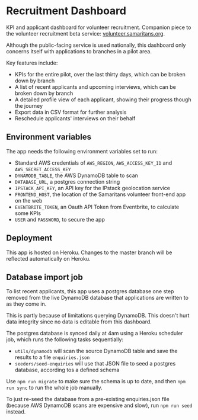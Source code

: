 Recruitment Dashboard
=====================

KPI and applicant dashboard for volunteer recruitment. Companion piece to the volunteer recruitment beta service: [volunteer.samaritans.org](https://volunteer.samaritans.org).

Although the public-facing service is used nationally, this dashboard only concerns itself with applications to branches in a pilot area.

Key features include:

- KPIs for the entire pilot, over the last thirty days, which can be broken down by branch
- A list of recent applicants and upcoming interviews, which can be broken down by branch
- A detailed profile view of each applicant, showing their progress though the journey
- Export data in CSV format for further analysis
- Reschedule applicants' interviews on their behalf

Environment variables
---------------------

The app needs the following environment variables set to run:

* Standard AWS credentials of `AWS_REGION`, `AWS_ACCESS_KEY_ID` and `AWS_SECRET_ACCESS_KEY`
* `DYNAMODB_TABLE`, the AWS DynamoDB table to scan
* `DATABASE_URL`, a postgres connection string
* `IPSTACK_API_KEY`, an API key for the IPstack geolocation service
* `FRONTEND_HOST`, the location of the Samaritans volunteer front-end app on the web
* `EVENTBRITE_TOKEN`, an Oauth API Token from Eventbrite, to calculate some KPIs
* `USER` and `PASSWORD`, to secure the app

Deployment
----------

This app is hosted on Heroku. Changes to the master branch will be reflected automatically on Heroku.


Database import job
-------------------

To list recent applicants, this app uses a postgres database one step removed from the live DynamoDB database that applications are written to as they come in.

This is partly because of limitations querying DynamoDB. This doesn't hurt data integrity since no data is editable from this dashboard.

The postgres database is synced daily at 4am using a Heroku scheduler job, which runs the following tasks sequentially:

- `utils/dynamodb` will scan the source DynamoDB table and save the results to a file `enquiries.json`
- `seeders/seed-enquiries` will use that JSON file to seed a postgres database, according tos a defined schema

Use `npm run migrate` to make sure the schema is up to date, and then `npm run sync` to run the whole job manually.

To just re-seed the database from a pre-existing enquiries.json file (because AWS DynamoDB scans are expensive and slow), run `npm run seed` instead.
